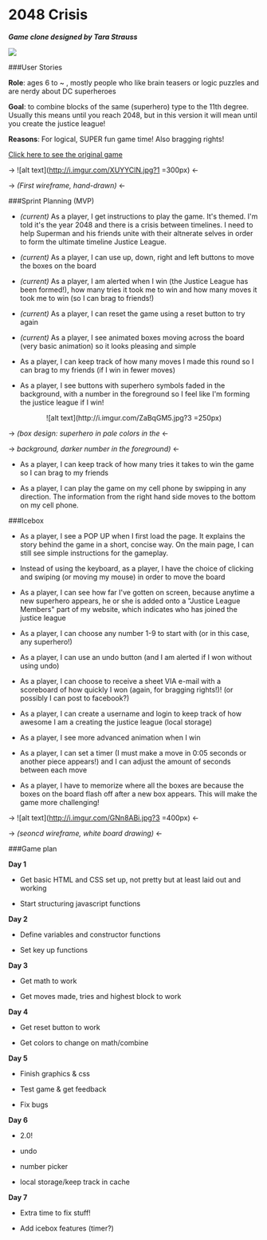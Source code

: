 # 2048 Crisis

__*Game clone designed by Tara Strauss*__

![](https://i.imgur.com/KpDmvZv.png)

###User Stories

**Role**: ages 6 to ~ , mostly people who like brain teasers or logic puzzles and are nerdy about DC superheroes

**Goal**: to combine blocks of the same (superhero) type to the 11th degree. Usually this means until you reach 2048, but in this version it will mean until you create the justice league!

**Reasons**: For logical, SUPER fun game time! Also bragging rights! 

[Click here to see the original game](https://gabrielecirulli.github.io/2048/)



-> ![alt text](http://i.imgur.com/XUYYClN.jpg?1 =300px) <-

-> *(First wireframe, hand-drawn)* <-

###Sprint Planning (MVP)

- *(current)* As a player, I get instructions to play the game. It's themed. I'm told it's the year 2048 and there is a crisis between timelines. I need to help Superman and his friends unite with their altnerate selves in order to form the ultimate timeline Justice League.

- *(current)* As a player, I can use up, down, right and left buttons to move the boxes on the board

- *(current)* As a player, I am alerted when I win (the Justice League has been formed!), how many tries it took me to win and how many moves it took me to win (so I can brag to friends!)

- *(current)* As a player, I can reset the game using a reset button to try again

- *(current)* As a player, I see animated boxes moving across the board (very basic animation) so it looks pleasing and simple

- As a player, I can keep track of how many moves I made this round so I can brag to my friends (if I win in fewer moves)

- As a player, I see buttons with superhero symbols faded in the background, with a number in the foreground so I feel like I'm forming the justice league if I win!

<center>![alt text](http://i.imgur.com/ZaBqGM5.jpg?3 =250px)</center>

-> *(box design: superhero in pale colors in the* <-

-> *background, darker number in the foreground)* <-

- As a player, I can keep track of how many tries it takes to win the game so I can brag to my friends

- As a player, I can play the game on my cell phone by swipping in any direction. The information from the right hand side moves to the bottom on my cell phone.


###Icebox

- As a player, I see a POP UP when I first load the page. It explains the story behind the game in a short, concise way. On the main page, I can still see simple instructions for the gameplay.

- Instead of using the keyboard, as a player, I have the choice of clicking and swiping (or moving my mouse) in order to move the board 

- As a player, I can see how far I've gotten on screen, because anytime a new superhero appears, he or she is added onto a "Justice League Members" part of my website, which indicates who has joined the justice league

- As a player, I can choose any number 1-9 to start with (or in this case, any superhero!)

- As a player, I can use an undo button (and I am alerted if I won without using undo)

- As a player, I can choose to receive a sheet VIA e-mail with a scoreboard of how quickly I won (again, for bragging rights!)! (or possibly I can post to facebook?)

- As a player, I can create a username and login to keep track of how awesome I am a creating the justice league (local storage)

- As a player, I see more advanced animation when I win

- As a player, I can set a timer (I must make a move in 0:05 seconds or another piece appears!) and I can adjust the amount of seconds between each move

- As a player, I have to memorize where all the boxes are because the boxes on the board flash off after a new box appears. This will make the game more challenging!

-> ![alt text](http://i.imgur.com/GNn8ABi.jpg?3 =400px) <-

-> *(seoncd wireframe, white board drawing)* <-


###Game plan

**Day 1**

* Get basic HTML and CSS set up, not pretty but at least laid out and working

* Start structuring javascript functions

**Day 2**

* Define variables and constructor functions

* Set key up functions

**Day 3**

* Get math to work

* Get moves made, tries and highest block to work

**Day 4**

* Get reset button to work

* Get colors to change on math/combine

**Day 5**

* Finish graphics & css

* Test game & get feedback

* Fix bugs

**Day 6**

* 2.0! 

* undo 

* number picker

* local storage/keep track in cache

**Day 7**

* Extra time to fix stuff!

* Add icebox features (timer?)








